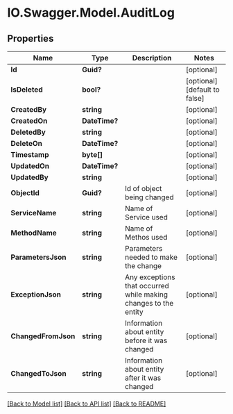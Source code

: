# IO.Swagger.Model.AuditLog
## Properties

Name | Type | Description | Notes
------------ | ------------- | ------------- | -------------
**Id** | **Guid?** |  | [optional] 
**IsDeleted** | **bool?** |  | [optional] [default to false]
**CreatedBy** | **string** |  | [optional] 
**CreatedOn** | **DateTime?** |  | [optional] 
**DeletedBy** | **string** |  | [optional] 
**DeleteOn** | **DateTime?** |  | [optional] 
**Timestamp** | **byte[]** |  | [optional] 
**UpdatedOn** | **DateTime?** |  | [optional] 
**UpdatedBy** | **string** |  | [optional] 
**ObjectId** | **Guid?** | Id of object being changed | [optional] 
**ServiceName** | **string** | Name of Service used | [optional] 
**MethodName** | **string** | Name of Methos used | [optional] 
**ParametersJson** | **string** | Parameters needed to make the change | [optional] 
**ExceptionJson** | **string** | Any exceptions that occurred while making changes to the entity | [optional] 
**ChangedFromJson** | **string** | Information about entity before it was changed | [optional] 
**ChangedToJson** | **string** | Information about entity after it was changed | [optional] 

[[Back to Model list]](../README.md#documentation-for-models) [[Back to API list]](../README.md#documentation-for-api-endpoints) [[Back to README]](../README.md)

